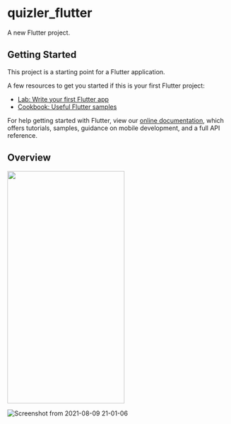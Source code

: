 # quizler_flutter

A new Flutter project.

## Getting Started

This project is a starting point for a Flutter application.

A few resources to get you started if this is your first Flutter project:

- [Lab: Write your first Flutter app](https://flutter.dev/docs/get-started/codelab)
- [Cookbook: Useful Flutter samples](https://flutter.dev/docs/cookbook)

For help getting started with Flutter, view our
[online documentation](https://flutter.dev/docs), which offers tutorials,
samples, guidance on mobile development, and a full API reference.

## Overview

<img src="https://user-images.githubusercontent.com/45221381/128724520-680367e0-d420-47c0-a3b3-9a5fc2b2da03.png" width="265" height="526">

![Screenshot from 2021-08-09 21-01-06](https://user-images.githubusercontent.com/45221381/128721461-2dd82af2-224d-4409-9184-4c56f4f29b67.png)
